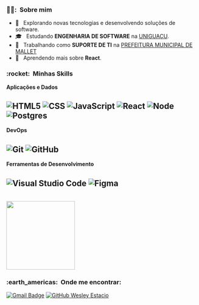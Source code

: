<h3> 👨‍💻: &nbsp;Sobre mim </h3>

- 🤔 &nbsp; Explorando novas tecnologias e desenvolvendo soluções de software.
- 🎓 &nbsp; Estudando **ENGENHARIA DE SOFTWARE** na <a href="https://uniao.uniguacu.edu.br/">UNIGUAÇU</a>.
- 💼 &nbsp; Trabalhando como **SUPORTE DE TI** na <a href="http://mallet.pr.gov.br/Site_mallet/">PREFEITURA MUNICIPAL DE MALLET</a>
- 🌱 &nbsp; Aprendendo mais sobre **React**.

<h3> :rocket: &nbsp;Minhas Skills </h3>

**Aplicações e Dados**
 
  ![HTML5](https://img.shields.io/badge/-HTML5-333333?style=flat&logo=HTML5)
  ![CSS](https://img.shields.io/badge/-CSS-333333?style=flat&logo=CSS3&logoColor=1572B6)
  ![JavaScript](https://img.shields.io/badge/-JavaScript-333333?style=flat&logo=javascript)
  ![React](https://img.shields.io/badge/-React-333333?style=flat&logo=react)
  ![Node](https://img.shields.io/badge/-NodeJS-333333?style=flat&logo=node.js) 
  ![Postgres](https://img.shields.io/badge/-PostgreSQL-333333?style=flat&logo=postgresql)
  --
  
**DevOps**

  ![Git](https://img.shields.io/badge/-Git-333333?style=flat&logo=git)
  ![GitHub](https://img.shields.io/badge/-GitHub-333333?style=flat&logo=github)
  --

**Ferramentas de Desenvolvimento**

  ![Visual Studio Code](https://img.shields.io/badge/-Visual%20Studio%20Code-333333?style=flat&logo=visual-studio-code&logoColor=007ACC)
  ![Figma](https://img.shields.io/badge/-Figma-333333?style=flat&logo=figma&logoColor=007ACC)
  --

<br/>

<a href="https://github.com/wesleyestacio">
  <img height="180em" src="https://github-readme-stats.vercel.app/api?username=wesleyestacio&theme=dracula&show_icons=true" />
</a>

<br/>

<h3> :earth_americas: &nbsp;Onde me encontrar: </h3> 

[![Gmail Badge](https://img.shields.io/badge/-wesleyestacio4@gmail.com-006bed?style=flat-square&logo=Gmail&logoColor=white&link=mailto:wesleyestacio4@gmail.com)](mailto:wesleyestacio4@gmail.com)
[![GitHub Wesley Estacio]( https://img.shields.io/github/followers/wesleyestacio?label=follow&style=social)](github.com/wesleyestacio)
